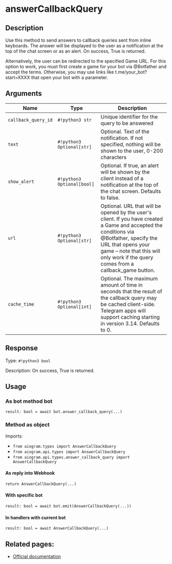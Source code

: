 # answerCallbackQuery

## Description

Use this method to send answers to callback queries sent from inline keyboards. The answer will be displayed to the user as a notification at the top of the chat screen or as an alert. On success, True is returned.

Alternatively, the user can be redirected to the specified Game URL. For this option to work, you must first create a game for your bot via @Botfather and accept the terms. Otherwise, you may use links like t.me/your_bot?start=XXXX that open your bot with a parameter.


## Arguments

| Name | Type | Description |
| - | - | - |
| `callback_query_id` | `#!python3 str` | Unique identifier for the query to be answered |
| `text` | `#!python3 Optional[str]` | Optional. Text of the notification. If not specified, nothing will be shown to the user, 0-200 characters |
| `show_alert` | `#!python3 Optional[bool]` | Optional. If true, an alert will be shown by the client instead of a notification at the top of the chat screen. Defaults to false. |
| `url` | `#!python3 Optional[str]` | Optional. URL that will be opened by the user's client. If you have created a Game and accepted the conditions via @Botfather, specify the URL that opens your game – note that this will only work if the query comes from a callback_game button. |
| `cache_time` | `#!python3 Optional[int]` | Optional. The maximum amount of time in seconds that the result of the callback query may be cached client-side. Telegram apps will support caching starting in version 3.14. Defaults to 0. |



## Response

Type: `#!python3 bool`

Description: On success, True is returned.


## Usage


### As bot method bot

```python3
result: bool = await bot.answer_callback_query(...)
```

### Method as object

Imports:

- `from aiogram.types import AnswerCallbackQuery`
- `from aiogram.api.types import AnswerCallbackQuery`
- `from aiogram.api.types.answer_callback_query import AnswerCallbackQuery`

#### As reply into Webhook
```python3
return AnswerCallbackQuery(...)
```

#### With specific bot
```python3
result: bool = await bot.emit(AnswerCallbackQuery(...))
```

#### In handlers with current bot
```python3
result: bool = await AnswerCallbackQuery(...)
```


## Related pages:

- [Official documentation](https://core.telegram.org/bots/api#answercallbackquery)
